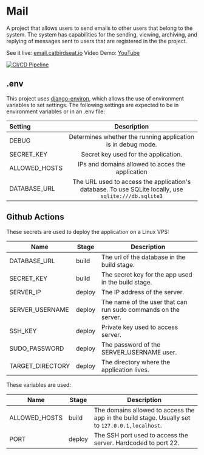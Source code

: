 # Mail

A project that allows users to send emails to other users that belong to the system. The system has capabilities for the sending, viewing, archiving, and replying of messages sent to users that are registered in the the project.

See it live: [email.catbirdseat.io](https://mail.catbirdseat.io)
Video Demo: [YouTube](https://youtu.be/XRWF_US7Ovw)

[![CI/CD Pipeline](https://github.com/catbirdseatio/mail/actions/workflows/mail.yml/badge.svg)](https://github.com/catbirdseatio/mail/actions/workflows/mail.yml)

## .env

This project uses [django-environ](https://django-environ.readthedocs.io/en/latest/), which allows the use of environment variables to set settings. The following settings are expected to be in environment variables or in an .env file:

| Setting       |                                             Description                                              |
| :------------ | :--------------------------------------------------------------------------------------------------: |
| DEBUG         |                     Determines whether the running application is in debug mode.                     |
| SECRET_KEY    |                                 Secret key used for the application.                                 |
| ALLOWED_HOSTS |                           IPs and domains allowed to acces the application                           |
| DATABASE_URL  | The URL used to access the application's database. To use SQLite locally, use `sqlite:///db.sqlite3` |

## Github Actions

These secrets are used to deploy the application on a Linux VPS:

| Name         | Stage | Description                                         |
| ------------ | ----- | --------------------------------------------------- |
| DATABASE_URL | build | The url of the database in the build stage.         |
| SECRET_KEY   | build | The secret key for the app used in the build stage. |
|SERVER_IP|deploy| The IP address of the server.|
SERVER_USERNAME|deploy| The name of the user that can run sudo commands on the server.|
|SSH_KEY|deploy|Private key used to access server.|
|SUDO_PASSWORD|deploy|The password of the SERVER_USERNAME user.|
|TARGET_DIRECTORY|deploy|The directory where the application lives.|

These variables are used:

| Name         | Stage | Description                                         |
| ------------ | ----- | --------------------------------------------------- |
|ALLOWED_HOSTS|build|The domains allowed to access the app in the build stage. Usually set to `127.0.0.1,localhost`.
| PORT | deploy | The SSH port used to access the server. Hardcoded to port 22.|